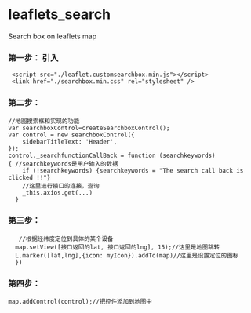 # leaflets_search
Search box on leaflets map

### 第一步： 引入
     <script src="./leaflet.customsearchbox.min.js"></script>
     <link href="./searchbox.min.css" rel="stylesheet" /> 
     
### 第二步： 
    //地图搜索框和实现的功能
    var searchboxControl=createSearchboxControl();
    var control = new searchboxControl({
        sidebarTitleText: 'Header',  
    });
    control._searchfunctionCallBack = function (searchkeywords)
    { //searchkeywords是用户输入的数据
        if (!searchkeywords) {searchkeywords = "The search call back is clicked !!"}
        //这里进行接口的连接，查询
        _this.axios.get(...)
      }
 ### 第三步：
       //根据经纬度定位到具体的某个设备
      map.setView([接口返回的lat, 接口返回的lng], 15);//这里是地图跳转
      L.marker([lat,lng],{icon: myIcon}).addTo(map)//这里是设置定位的图标
      })
      
 ### 第四步： 
    map.addControl(control);//把控件添加到地图中
